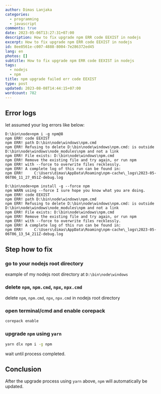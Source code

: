 ```yaml
---
author: Dimas Lanjaka
categories:
  - programming
  - javascript
comments: true
date: 2023-05-06T13:27:31+07:00
description: How to fix upgrade npm ERR code EEXIST in nodejs
excerpt: How to fix upgrade npm ERR code EEXIST in nodejs
id: 8ee8561e-c007-4888-8004-7e286372ed45
lang: en
photos: []
subtitle: How to fix upgrade npm ERR code EEXIST in nodejs
tags:
  - nodejs
  - npm
title: npm upgrade failed err code EEXIST
type: post
updated: 2023-08-08T14:44:15+07:00
wordcount: 782
---
```


## Error logs 
let assumed your log errors like below:
```log
D:\bin\node>npm i -g npm@8                                                                                              
npm ERR! code EEXIST                                                                                                    
npm ERR! path D:\bin\node\windows\npm.cmd                                                                               
npm ERR! Refusing to delete D:\bin\node\windows\npm.cmd: is outside D:\bin\node\windows\node_modules\npm and not a link 
npm ERR! File exists: D:\bin\node\windows\npm.cmd                                                                       
npm ERR! Remove the existing file and try again, or run npm                                                             
npm ERR! with --force to overwrite files recklessly.                                                                                                                                                                                            npm ERR! A complete log of this run can be found in:                                                                    
npm ERR!     C:\Users\dimas\AppData\Roaming\npm-cache\_logs\2023-05-06T06_11_27_051Z-debug.log

D:\bin\node>npm install -g --force npm                                                                                  
npm WARN using --force I sure hope you know what you are doing.                                                         
npm ERR! code EEXIST                                                                                                    
npm ERR! path D:\bin\node\windows\npm.cmd                                                                               
npm ERR! Refusing to delete D:\bin\node\windows\npm.cmd: is outside D:\bin\node\windows\node_modules\npm and not a link 
npm ERR! File exists: D:\bin\node\windows\npm.cmd                                                                       
npm ERR! Remove the existing file and try again, or run npm                                                             
npm ERR! with --force to overwrite files recklessly.                                                                                                                                                                                            npm ERR! A complete log of this run can be found in:                                                                    
npm ERR!     C:\Users\dimas\AppData\Roaming\npm-cache\_logs\2023-05-06T06_13_54_211Z-debug.log  
```

## Step how to fix

### go to your nodejs root directory
example of my nodejs root directory at `D:\bin\node\windows`

### delete `npm`, `npm.cmd`, `npx`, `npx.cmd`
delete `npm`, `npm.cmd`, `npx`, `npx.cmd` in nodejs root directory

### open terminal/cmd and enable corepack
```bash
corepack enable
```
### upgrade `npm` using `yarn`
```bash
yarn dlx npm i -g npm
```
wait until process completed.

## Conclusion
After the upgrade process using `yarn` above, `npm` will automatically be updated.

